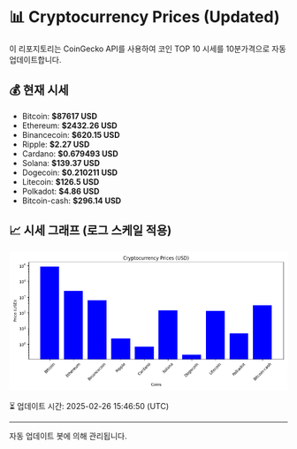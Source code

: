 
# 📊 Cryptocurrency Prices (Updated)

이 리포지토리는 CoinGecko API를 사용하여 코인 TOP 10 시세를 10분가격으로 자동 업데이트합니다.

## 💰 현재 시세
- Bitcoin: **$87617 USD**
- Ethereum: **$2432.26 USD**
- Binancecoin: **$620.15 USD**
- Ripple: **$2.27 USD**
- Cardano: **$0.679493 USD**
- Solana: **$139.37 USD**
- Dogecoin: **$0.210211 USD**
- Litecoin: **$126.5 USD**
- Polkadot: **$4.86 USD**
- Bitcoin-cash: **$296.14 USD**

## 📈 시세 그래프 (로그 스케일 적용)
![Crypto Prices](crypto_prices.png)

⏳ 업데이트 시간: 2025-02-26 15:46:50 (UTC)

---
자동 업데이트 봇에 의해 관리됩니다.

